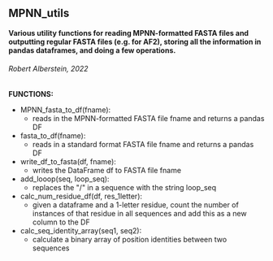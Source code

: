 ## MPNN_utils
**Various utility functions for reading MPNN-formatted FASTA files and outputting regular FASTA files (e.g. for AF2), storing all the information in pandas dataframes, and doing a few operations.**
###### Robert Alberstein, 2022

**FUNCTIONS:**
- MPNN_fasta_to_df(fname):
  - reads in the MPNN-formatted FASTA file fname and returns a pandas DF
- fasta_to_df(fname):
  - reads in a standard format FASTA file fname and returns a pandas DF
- write_df_to_fasta(df, fname):
  - writes the DataFrame df to FASTA file fname
- add_looop(seq, loop_seq):
  - replaces the "/" in a sequence with the string loop_seq
- calc_num_residue_df(df, res_1letter):
  - given a dataframe and a 1-letter residue, count the number of instances of that residue in all sequences and add this as a new column to the DF
- calc_seq_identity_array(seq1, seq2):
  - calculate a binary array of position identities between two sequences
